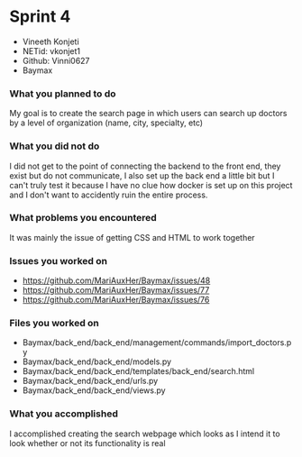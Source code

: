 # Sprint 4
- Vineeth Konjeti
- NETid: vkonjet1
- Github: Vinni0627
- Baymax

### What you planned to do
My goal is to create the search page in which users can search up doctors by a level of organization (name, city, specialty, etc)


### What you did not do
I did not get to the point of connecting the backend to the front end, they exist but do not communicate, I also set up the back end a little bit but I can't truly test it because
I have no clue how docker is set up on this project and I don't want to accidently ruin the entire process.

### What problems you encountered
It was mainly the issue of getting CSS and HTML to work together


### Issues you worked on
- https://github.com/MariAuxHer/Baymax/issues/48
- https://github.com/MariAuxHer/Baymax/issues/77
- https://github.com/MariAuxHer/Baymax/issues/76

### Files you worked on
- Baymax/back_end/back_end/management/commands/import_doctors.py
- Baymax/back_end/back_end/models.py
- Baymax/back_end/back_end/templates/back_end/search.html
- Baymax/back_end/back_end/urls.py
- Baymax/back_end/back_end/views.py

### What you accomplished
I accomplished creating the search webpage which looks as I intend it to look whether or not its functionality is real
